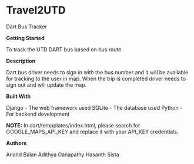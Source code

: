 # Travel2UTD
Dart Bus Tracker

**Getting Started**

To track the UTD DART bus based on bus route.

**Description**

Dart bus driver needs to sign in with the bus number and it will be available for tracking to the user in map.
When the trip is completed driver needs to sign out and will update the map.

**Built With**

Django - The web framework used
SQLite - The database used
Python - For backend development

**NOTE:** In dart/tempplates/index.html, please search for GOOGLE_MAPS_API_KEY and replace it with your API_KEY credentials.

**Authors**

Anand Balan
Adithya Ganapathy
Hasanth Sista

